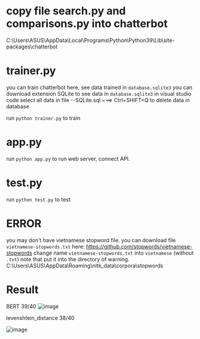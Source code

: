 
# copy file search.py and comparisons.py into chatterbot
C:\Users\ASUS\AppData\Local\Programs\Python\Python39\Lib\site-packages\chatterbot
# trainer.py
you can train chatterbot here, see data trained in `database.sqlite3`
you can download extension SQLite to see data in `database.sqlite3` in visual studio code
select all data in file --SQLite.sql ===> Ctrl+SHIFT+Q to delete data in database

run `python trainer.py` to train

# app.py
run `python app.py` to run web server, connect API.

# test.py
run `python test.py` to test

# ERROR
you may don't have vietnamese stopword file.
you can download file `vietnamese-stopwords.txt` here: https://github.com/stopwords/vietnamese-stopwords
change name `vietnamese-stopwords.txt` into `vietnamese` (without `.txt`)
note that put it into the directory of warning.
C:\Users\ASUS\AppData\Roaming\nltk_data\corpora\stopwords


# Result

BERT 39/40
![image](https://user-images.githubusercontent.com/35862674/152638656-533e8db8-18f5-4313-b3ed-ab72c8dc2d72.png)

levenshtein_distance 38/40

![image](https://user-images.githubusercontent.com/35862674/152638863-68ac8bcc-dc53-4590-a956-507b3251281c.png)

